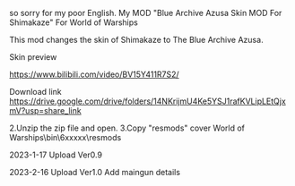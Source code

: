 so sorry for my poor English.
My MOD "Blue Archive Azusa Skin MOD For Shimakaze" For World of Warships

This mod changes the skin of Shimakaze to The Blue Archive Azusa.

Skin preview

https://www.bilibili.com/video/BV15Y411R7S2/

Download link
https://drive.google.com/drive/folders/14NKrijmU4Ke5YSJ1rafKVLipLEtQjxmV?usp=share_link

2.Unzip the zip file and open.
3.Copy "resmods" cover World of Warships\bin\6xxxxx\res﻿mods﻿

2023-1-17 Upload Ver0.9

2023-2-16 Upload Ver1.0 Add maingun details
